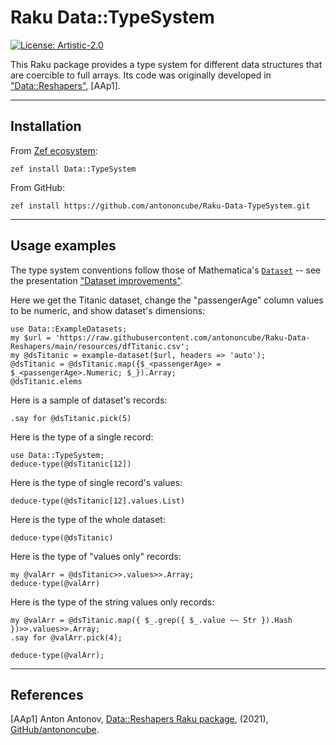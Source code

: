 # Raku Data::TypeSystem

[![License: Artistic-2.0](https://img.shields.io/badge/License-Artistic%202.0-0298c3.svg)](https://opensource.org/licenses/Artistic-2.0)

This Raku package provides a type system for different data structures that are 
coercible to full arrays. Its code was originally developed in 
["Data::Reshapers"](https://github.com/antononcube/Raku-Data-Reshapers), [AAp1].


------

## Installation

From [Zef ecosystem](https://raku.land):

```
zef install Data::TypeSystem
```

From GitHub:

```
zef install https://github.com/antononcube/Raku-Data-TypeSystem.git
```

------

## Usage examples

The type system conventions follow those of Mathematica's 
[`Dataset`](https://reference.wolfram.com/language/ref/Dataset.html) 
-- see the presentation 
["Dataset improvements"](https://www.wolfram.com/broadcast/video.php?c=488&p=4&disp=list&v=3264).

Here we get the Titanic dataset, change the "passengerAge" column values to be numeric, 
and show dataset's dimensions:

```perl6
use Data::ExampleDatasets;
my $url = 'https://raw.githubusercontent.com/antononcube/Raku-Data-Reshapers/main/resources/dfTitanic.csv';
my @dsTitanic = example-dataset($url, headers => 'auto');
@dsTitanic = @dsTitanic.map({$_<passengerAge> = $_<passengerAge>.Numeric; $_}).Array;
@dsTitanic.elems
```

Here is a sample of dataset's records:

```perl6
.say for @dsTitanic.pick(5)
```

Here is the type of a single record:

```perl6
use Data::TypeSystem;
deduce-type(@dsTitanic[12])
```

Here is the type of single record's values:

```perl6
deduce-type(@dsTitanic[12].values.List)
```

Here is the type of the whole dataset:

```perl6
deduce-type(@dsTitanic)
```

Here is the type of "values only" records:

```perl6
my @valArr = @dsTitanic>>.values>>.Array;
deduce-type(@valArr)
```

Here is the type of the string values only records:

```perl6
my @valArr = @dsTitanic.map({ $_.grep({ $_.value ~~ Str }).Hash })>>.values>>.Array;
.say for @valArr.pick(4);
```

```perl6
deduce-type(@valArr);
```

-------

## References

[AAp1] Anton Antonov,
[Data::Reshapers Raku package](https://github.com/antononcube/Raku-Data-Reshapers),
(2021),
[GitHub/antononcube](https://github.com/antononcube/).


